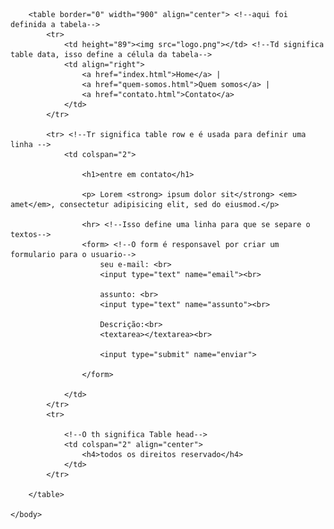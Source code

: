 <!DOCTYPE html>
<html>
	<head>
		<title>Unes - Contato</title>
		<meta charset="utf-8">
	</head>
	<body background="fundo2.png">

		<table border="0" width="900" align="center"> <!--aqui foi definida a tabela-->
			<tr>
				<td height="89"><img src="logo.png"></td> <!--Td significa table data, isso define a célula da tabela-->
				<td align="right">
					<a href="index.html">Home</a> |
					<a href="quem-somos.html">Quem somos</a> |
					<a href="contato.html">Contato</a>
				</td>
			</tr>

			<tr> <!--Tr significa table row e é usada para definir uma linha -->
				<td colspan="2">

					<h1>entre em contato</h1>

					<p> Lorem <strong> ipsum dolor sit</strong> <em> amet</em>, consectetur adipisicing elit, sed do eiusmod.</p>

					<hr> <!--Isso define uma linha para que se separe o textos-->
					<form> <!--O form é responsavel por criar um formulario para o usuario-->
						seu e-mail: <br>
						<input type="text" name="email"><br>

						assunto: <br>
						<input type="text" name="assunto"><br>

						Descrição:<br>
						<textarea></textarea><br>

						<input type="submit" name="enviar">

					</form>

				</td>
			</tr>
			<tr>

				<!--O th significa Table head-->
				<td colspan="2" align="center">
					<h4>todos os direitos reservado</h4>
				</td>
			</tr>

		</table>

	</body>
</html> 
